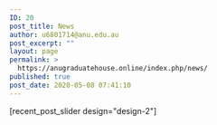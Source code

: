 ```yaml
---
ID: 20
post_title: News
author: u6801714@anu.edu.au
post_excerpt: ""
layout: page
permalink: >
  https://anugraduatehouse.online/index.php/news/
published: true
post_date: 2020-05-08 07:41:10
---
```

<!-- wp:shortcode -->
[recent_post_slider design="design-2"]
<!-- /wp:shortcode -->